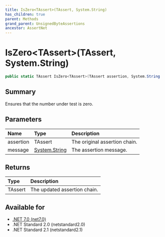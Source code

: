 ```yaml
---
title: IsZero<TAssert>(TAssert, System.String)
has_children: true
parent: Methods
grand_parent: UnsignedByteAssertions
ancestor: AssertNet
---
```

# IsZero&lt;TAssert&gt;(TAssert, System.String)

```csharp
public static TAssert IsZero<TAssert>(TAssert assertion, System.String message);
```

## Summary
Ensures that the number under test is zero.

## Parameters
| Name      | Type                                                                        | Description                   |
|:----------|:----------------------------------------------------------------------------|:------------------------------|
| assertion | TAssert                                                                     | The original assertion chain. |
| message   | [System.String](https://learn.microsoft.com/en-us/dotnet/api/system.string) | The assertion message.        |


## Returns
| Type    | Description                  |
|:--------|:-----------------------------|
| TAssert | The updated assertion chain. |

## Available for
- [.NET 7.0 (net7.0)](https://versionsof.net/core/7.0/)
- .NET Standard 2.0 (netstandard2.0)
- .NET Standard 2.1 (netstandard2.1)
